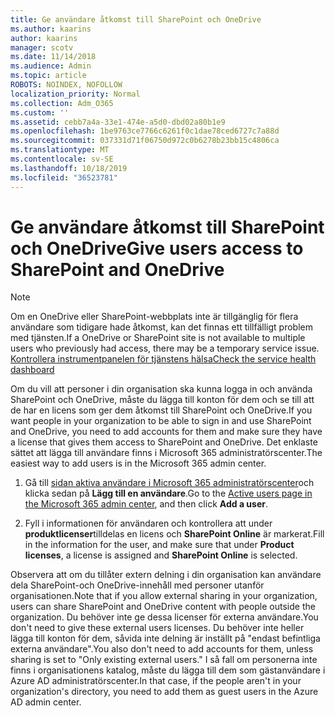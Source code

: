 ```yaml
---
title: Ge användare åtkomst till SharePoint och OneDrive
ms.author: kaarins
author: kaarins
manager: scotv
ms.date: 11/14/2018
ms.audience: Admin
ms.topic: article
ROBOTS: NOINDEX, NOFOLLOW
localization_priority: Normal
ms.collection: Adm_O365
ms.custom: ''
ms.assetid: cebb7a4a-33e1-474e-a5d0-dbd02a80b1e9
ms.openlocfilehash: 1be9763ce7766c6261f0c1dae78ced6727c7a88d
ms.sourcegitcommit: 037331d71f06750d972c0b6278b23bb15c4806ca
ms.translationtype: MT
ms.contentlocale: sv-SE
ms.lasthandoff: 10/18/2019
ms.locfileid: "36523781"
---
```

# <a name="give-users-access-to-sharepoint-and-onedrive"></a><span data-ttu-id="8ce34-102">Ge användare åtkomst till SharePoint och OneDrive</span><span class="sxs-lookup"><span data-stu-id="8ce34-102">Give users access to SharePoint and OneDrive</span></span>

> [!NOTE]
> <span data-ttu-id="8ce34-103">Om en OneDrive eller SharePoint-webbplats inte är tillgänglig för flera användare som tidigare hade åtkomst, kan det finnas ett tillfälligt problem med tjänsten.</span><span class="sxs-lookup"><span data-stu-id="8ce34-103">If a OneDrive or SharePoint site is not available to multiple users who previously had access, there may be a temporary service issue.</span></span> [<span data-ttu-id="8ce34-104">Kontrollera instrumentpanelen för tjänstens hälsa</span><span class="sxs-lookup"><span data-stu-id="8ce34-104">Check the service health dashboard</span></span>](https://portal.office.com/adminportal/home#/servicehealth)
  
<span data-ttu-id="8ce34-105">Om du vill att personer i din organisation ska kunna logga in och använda SharePoint och OneDrive, måste du lägga till konton för dem och se till att de har en licens som ger dem åtkomst till SharePoint och OneDrive.</span><span class="sxs-lookup"><span data-stu-id="8ce34-105">If you want people in your organization to be able to sign in and use SharePoint and OneDrive, you need to add accounts for them and make sure they have a license that gives them access to SharePoint and OneDrive.</span></span> <span data-ttu-id="8ce34-106">Det enklaste sättet att lägga till användare finns i Microsoft 365 administratörscenter.</span><span class="sxs-lookup"><span data-stu-id="8ce34-106">The easiest way to add users is in the Microsoft 365 admin center.</span></span>
  
1. <span data-ttu-id="8ce34-107">Gå till [sidan aktiva användare i Microsoft 365 administratörscenter](https://portal.office.com/adminportal/home#/users)och klicka sedan på **Lägg till en användare**.</span><span class="sxs-lookup"><span data-stu-id="8ce34-107">Go to the [Active users page in the Microsoft 365 admin center](https://portal.office.com/adminportal/home#/users), and then click **Add a user**.</span></span>
    
2. <span data-ttu-id="8ce34-108">Fyll i informationen för användaren och kontrollera att under **produktlicenser**tilldelas en licens och **SharePoint Online** är markerat.</span><span class="sxs-lookup"><span data-stu-id="8ce34-108">Fill in the information for the user, and make sure that under **Product licenses**, a license is assigned and **SharePoint Online** is selected.</span></span> 
    
<span data-ttu-id="8ce34-109">Observera att om du tillåter extern delning i din organisation kan användare dela SharePoint-och OneDrive-innehåll med personer utanför organisationen.</span><span class="sxs-lookup"><span data-stu-id="8ce34-109">Note that if you allow external sharing in your organization, users can share SharePoint and OneDrive content with people outside the organization.</span></span> <span data-ttu-id="8ce34-110">Du behöver inte ge dessa licenser för externa användare.</span><span class="sxs-lookup"><span data-stu-id="8ce34-110">You don't need to give these external users licenses.</span></span> <span data-ttu-id="8ce34-111">Du behöver inte heller lägga till konton för dem, såvida inte delning är inställt på "endast befintliga externa användare".</span><span class="sxs-lookup"><span data-stu-id="8ce34-111">You also don't need to add accounts for them, unless sharing is set to "Only existing external users."</span></span> <span data-ttu-id="8ce34-112">I så fall om personerna inte finns i organisationens katalog, måste du lägga till dem som gästanvändare i Azure AD administratörscenter.</span><span class="sxs-lookup"><span data-stu-id="8ce34-112">In that case, if the people aren't in your organization's directory, you need to add them as guest users in the Azure AD admin center.</span></span>
  

